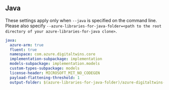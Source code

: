 ## Java

These settings apply only when `--java` is specified on the command line.
Please also specify `--azure-libraries-for-java-folder=<path to the root directory of your azure-libraries-for-java clone>`.

```yaml $(java)
java:
  azure-arm: true
  fluent: true
  namespace: com.azure.digitaltwins.core
  implementation-subpackage: implementation
  models-subpackage: implementation.models
  custom-types-subpackage: models
  license-header: MICROSOFT_MIT_NO_CODEGEN
  payload-flattening-threshold: 1
  output-folder: $(azure-libraries-for-java-folder)/azure-digitaltwins-core
```